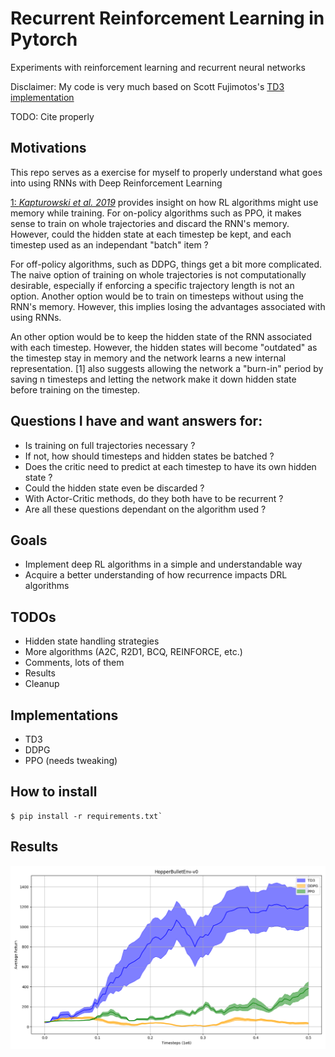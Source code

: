 # Recurrent Reinforcement Learning in Pytorch
Experiments with reinforcement learning and recurrent neural networks

Disclaimer: My code is very much based on Scott Fujimotos's [TD3 implementation](https://github.com/sfujim/TD3)

TODO: Cite properly

## Motivations
This repo serves as a exercise for myself to properly understand what goes into using RNNs with Deep Reinforcement Learning

[1: _Kapturowski et al. 2019_](https://openreview.net/pdf?id=r1lyTjAqYX) provides insight on how RL algorithms might use memory while training. 
For on-policy algorithms such as PPO, it makes sense to train on whole trajectories and discard the RNN's memory. However, could the hidden state at each timestep be kept, and each timestep used as an independant "batch" item ?

For off-policy algorithms, such as DDPG, things get a bit more complicated. The naive option of training on whole trajectories is not computationally desirable, especially if enforcing a specific trajectory length is not an option. Another option would be to train on timesteps without using the RNN's memory. However, this implies losing the advantages associated with using RNNs.

An other option would be to keep the hidden state of the RNN associated with each timestep. However, the hidden states will become "outdated" as the timestep stay in memory and the network learns a new internal representation. [1] also suggests allowing the network a "burn-in" period by saving n timesteps and letting the network make it down hidden state before training on the timestep.

## Questions I have and want answers for:
- Is training on full trajectories necessary ?
- If not, how should timesteps and hidden states be batched ?
- Does the critic need to predict at each timestep to have its own hidden state ?
- Could the hidden state even be discarded ?
- With Actor-Critic methods, do they both have to be recurrent ?
- Are all these questions dependant on the algorithm used ?

## Goals
- Implement deep RL algorithms in a simple and understandable way
- Acquire a better understanding of how recurrence impacts DRL algorithms

## TODOs
- Hidden state handling strategies
- More algorithms (A2C, R2D1, BCQ, REINFORCE, etc.)
- Comments, lots of them
- Results
- Cleanup

## Implementations
- TD3
- DDPG
- PPO (needs tweaking)

## How to install
```
$ pip install -r requirements.txt`
```

## Results

![](/plots/HopperBulletEnv-v0.png)
  
